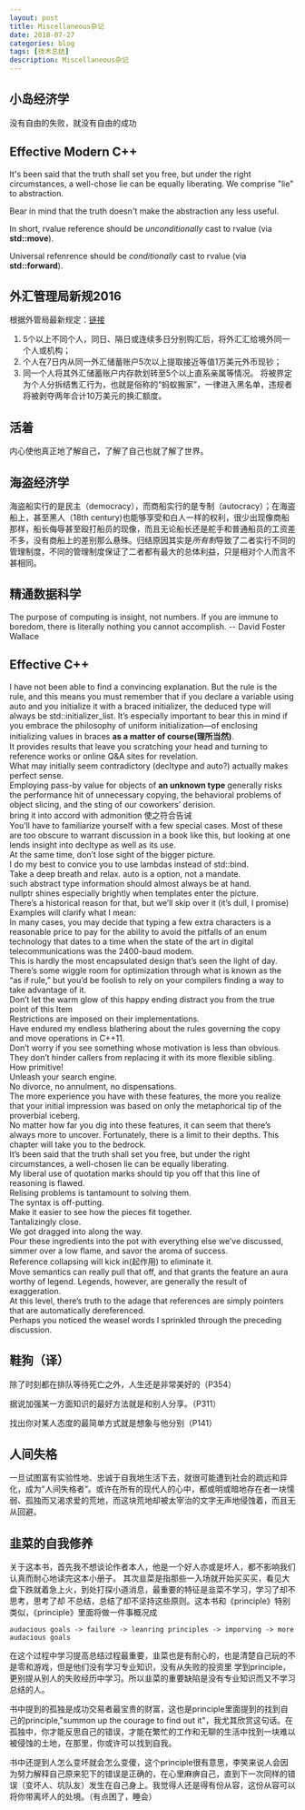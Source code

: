 ```yaml
---
layout: post
title: Miscellaneous杂记
date: 2018-07-27
categories: blog
tags: [技术总结]
description: Miscellaneous杂记
---
```


## 小岛经济学

没有自由的失败，就没有自由的成功

## Effective Modern C++

It's been said that the truth shall set you free, but under the right circumstances, a well-chose lie can be equally liberating. We comprise "lie" to abstraction.

Bear in mind that the truth doesn't make the abstraction any less useful.

In short, rvalue reference should be *unconditionally* cast to rvalue (via **std::move**).

Universal refenrence should be *conditionally* cast to rvalue (via **std::forward**).

## 外汇管理局新规2016

根据外管局最新规定：[链接](https://xueqiu.com/5514474822/66337756)

1. 5个以上不同个人，同日、隔日或连续多日分别购汇后，将外汇汇给境外同一个人或机构；
2. 个人在7日内从同一外汇储蓄账户5次以上提取接近等值1万美元外币现钞；
3. 同一个人将其外汇储蓄账户内存款划转至5个以上直系亲属等情况。
将被界定为个人分拆结售汇行为，也就是俗称的“蚂蚁搬家”，一律进入黑名单，违规者将被剥夺两年合计10万美元的换汇额度。

## 活着

内心使他真正地了解自己，了解了自己也就了解了世界。

## 海盗经济学

海盗船实行的是民主（democracy），而商船实行的是专制（autocracy）；在海盗船上，甚至黑人（18th century)也能够享受和白人一样的权利，很少出现像商船那样，船长侮辱甚至殴打船员的现像，而且无论船长还是舵手和普通船员的工资差不多，没有商船上的差别那么悬殊。归结原因其实是*所有制*导致了二者实行不同的管理制度，不同的管理制度保证了二者都有最大的总体利益，只是相对个人而言不甚相同。

## 精通数据科学
The purpose of computing is insight, not numbers.
If you are immune to boredom, there is literally nothing you cannot accomplish. -- David Foster Wallace

## Effective C++
I have not been able to find a convincing explanation. But the rule is the rule, and this means you must
remember that if you declare a variable using auto and you initialize it with a braced initializer, the deduced type will always be std::initializer_list. It’s especially important to bear this in mind if you embrace the philosophy of uniform initialization—of enclosing initializing values in braces **as a matter of course(理所当然)**.  
It provides results that leave you scratching your head and turning to reference works or online Q&A sites for revelation.  
What may initially seem contradictory (decltype and auto?) actually makes perfect sense.  
Employing pass-by value for objects of **an unknown type** generally risks the performance hit of unnecessary
copying, the behavioral problems of object slicing, and the sting of our coworkers’ derision.  
bring it into accord with admonition 使之符合告诫  
You’ll have to familiarize yourself with a few special cases. Most of these are too obscure to warrant discussion in a book like this, but looking at one lends insight into decltype as well as its use.  
At the same time, don’t lose sight of the bigger picture.  
I do my best to convice you to use lambdas instead of std::bind.  
Take a deep breath and relax. auto is a option, not a mandate.  
such abstract type information should almost always be at hand.  
nullptr shines especially brightly when templates enter the picture.  
There’s a historical reason for that, but we’ll skip over it (it’s dull, I promise)  
Examples will clarify what I mean:  
In many cases, you may decide that typing a few extra characters is a reasonable price to pay for the ability to avoid the pitfalls of an enum technology that dates to a time when the state of the art in digital telecommunications was the 2400-baud modem.  
This is hardly the most encapsulated design that’s seen the light of day.  
There’s some wiggle room for optimization through what is known as the “as if rule,” but you’d be foolish
to rely on your compilers finding a way to take advantage of it.  
Don’t let the warm glow of this happy ending distract you from the true point of this Item  
Restrictions are imposed on their implementations.  
Have endured my endless blathering about the rules governing the copy and move operations in C++11.  
Don’t worry if you see something whose motivation is less than obvious.  
They don’t hinder callers from replacing it with its more flexible sibling.  
How primitive!  
Unleash your search engine.  
No divorce, no annulment, no dispensations.  
The more experience you have with these features, the more you realize that your initial impression was based on only the metaphorical tip of the proverbial iceberg.  
No matter how far you dig into these features, it can seem that there’s always more to uncover. Fortunately, there is a limit to their depths. This chapter will take you to the bedrock.  
It’s been said that the truth shall set you free, but under the right circumstances, a well-chosen lie can be equally liberating.  
My liberal use of quotation marks should tip you off that this line of reasoning is flawed.  
Relising problems is tantamount to solving them.  
The syntax is off-putting.  
Make it easier to see how the pieces fit together.  
Tantalizingly close.  
We got dragged into along the way.  
Pour these ingredients into the pot with everything else we’ve discussed, simmer over a low flame, and savor the aroma of success.  
Reference collapsing will kick in(起作用) to eliminate it.  
Move semantics can really pull that off, and that grants the feature an aura worthy of legend. Legends, however, are generally the result of exaggeration.  
At this level, there’s truth to the adage that references are simply pointers that are automatically dereferenced.  
Perhaps you noticed the weasel words I sprinkled through the preceding discussion.  

## 鞋狗（译）

除了时刻都在排队等待死亡之外，人生还是非常美好的（P354）

据说加强某一方面知识的最好方法就是和别人分享。（P311）

找出你对某人态度的最简单方式就是想象与他分别（P141）

## 人间失格

一旦试图富有实验性地、忠诚于自我地生活下去，就很可能遭到社会的疏远和异化，成为“人间失格者”。或许在所有的现代人的心中，都或明或暗地存在者一块懦弱、孤独而又渴求爱的荒地，而这块荒地却被太宰治的文字无声地侵蚀着，而且无从回避。

## 韭菜的自我修养

关于这本书，首先我不想谈论作者本人，他是一个好人亦或是坏人，都不影响我们认真而耐心地读完这本小册子。
其次韭菜是指那些一入场就开始买买买，看见大盘下跌就着急上火，到处打探小道消息，最重要的特征是韭菜不学习，学习了却不思考，思考了却
不总结，总结了却不坚持这些原则。这本书和《principle》特别类似，《principle》里面将做一件事概况成
```
audacious goals -> failure -> leanring principles -> imporving -> more audacious goals
```
在这个过程中学习提高总结过程最重要，韭菜也是有耐心的，也是清楚自己玩的不是零和游戏，但是他们没有学习专业知识，没有从失败的投资里
学到principle，更别提从别人的失败经历中学习。所以韭菜的重要缺陷是没有专业知识而又不学习总结的人。

书中提到的孤独是成功交易者最宝贵的财富，这也是principle里面提到的找到自己的principle,"summon up the courage to find out it"，我尤其欣赏这句话。在孤独中，你才能反思自己的错误，才能在繁忙的工作和无聊的生活中找到一块难以被侵蚀的土地，在那里，你或许可以找到自我。

书中还提到人怎么变坏就会怎么变傻，这个principle很有意思，李笑来说人会因为努力解释自己原来犯下的错误是正确的，在心里麻痹自己，直到下一次同样的错误（变坏人、坑队友）发生在自己身上。我觉得人还是得有份从容，这份从容可以将你带离坏人的处境。（有点困了，睡会）
